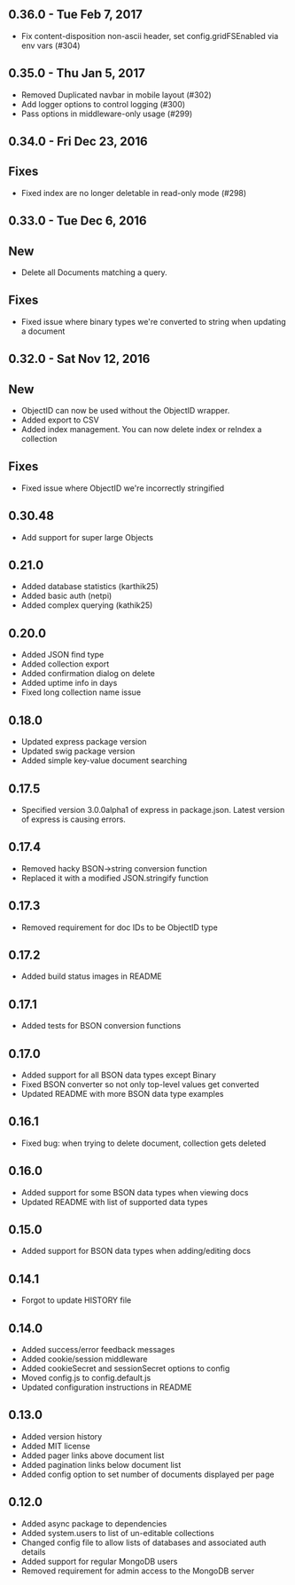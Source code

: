 
0.36.0 - Tue Feb 7, 2017
------
* Fix content-disposition non-ascii header, set config.gridFSEnabled via env vars (#304)

0.35.0 - Thu Jan 5, 2017
------
* Removed Duplicated navbar in mobile layout (#302)
* Add logger options to control logging (#300)
* Pass options in middleware-only usage (#299)

0.34.0 - Fri Dec 23, 2016
------

## Fixes
* Fixed index are no longer deletable in read-only mode (#298)

0.33.0 - Tue Dec 6, 2016
------

## New 
* Delete all Documents matching a query.

## Fixes
* Fixed issue where binary types we're converted to string when updating a document

0.32.0 - Sat Nov 12, 2016
------

## New
* ObjectID can now be used without the ObjectID wrapper.
* Added export to CSV
* Added index management. You can now delete index or reIndex a collection

## Fixes
* Fixed issue where ObjectID we're incorrectly stringified


0.30.48
-------
 * Add support for super large Objects

0.21.0
------

* Added database statistics (karthik25)
* Added basic auth (netpi)
* Added complex querying (kathik25)

0.20.0
------

* Added JSON find type
* Added collection export
* Added confirmation dialog on delete
* Added uptime info in days
* Fixed long collection name issue

0.18.0
------

* Updated express package version
* Updated swig package version
* Added simple key-value document searching

0.17.5
------

* Specified version 3.0.0alpha1 of express in package.json. Latest version of express is causing errors.

0.17.4
------

* Removed hacky BSON->string conversion function
* Replaced it with a modified JSON.stringify function

0.17.3
------

* Removed requirement for doc IDs to be ObjectID type

0.17.2
------

* Added build status images in README

0.17.1
------

* Added tests for BSON conversion functions

0.17.0
------

* Added support for all BSON data types except Binary
* Fixed BSON converter so not only top-level values get converted
* Updated README with more BSON data type examples

0.16.1
------

* Fixed bug: when trying to delete document, collection gets deleted

0.16.0
------

* Added support for some BSON data types when viewing docs
* Updated README with list of supported data types

0.15.0
------

* Added support for BSON data types when adding/editing docs

0.14.1
------

* Forgot to update HISTORY file

0.14.0
------

* Added success/error feedback messages
* Added cookie/session middleware
* Added cookieSecret and sessionSecret options to config
* Moved config.js to config.default.js
* Updated configuration instructions in README

0.13.0
------

* Added version history
* Added MIT license
* Added pager links above document list
* Added pagination links below document list
* Added config option to set number of documents displayed per page

0.12.0
------

* Added async package to dependencies
* Added system.users to list of un-editable collections
* Changed config file to allow lists of databases and associated auth details
* Added support for regular MongoDB users
* Removed requirement for admin access to the MongoDB server
